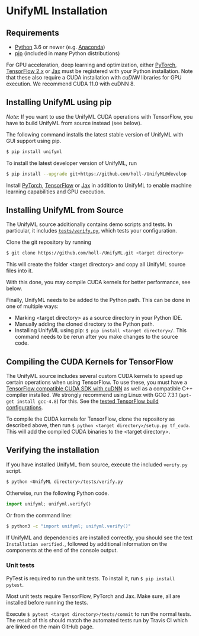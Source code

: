 # UnifyML Installation

## Requirements

* [Python](https://www.python.org/downloads/) 3.6 or newer (e.g. [Anaconda](https://www.anaconda.com/products/individual))
* [pip](https://pip.pypa.io/en/stable/) (included in many Python distributions)

For GPU acceleration, deep learning and optimization, either
[PyTorch](https://pytorch.org/),
[TensorFlow 2.x](https://www.tensorflow.org/install/) or 
[Jax](https://github.com/google/jax)
must be registered with your Python installation.
Note that these also require a CUDA installation with *cuDNN* libraries for GPU execution.
We recommend CUDA 11.0 with cuDNN 8.

## Installing UnifyML using pip

*Note*: If you want to use the UnifyML CUDA operations with TensorFlow, you have to build UnifyML from source instead (see below).

The following command installs the latest stable version of UnifyML with GUI support using pip.
```bash
$ pip install unifyml
```
To install the latest developer version of UnifyML, run
```bash
$ pip install --upgrade git+https://github.com/holl-/UnifyML@develop
```

Install [PyTorch](https://pytorch.org/), [TensorFlow](https://www.tensorflow.org/install) or [Jax](https://github.com/google/jax#installation) in addition to UnifyML to enable machine learning capabilities and GPU execution.


## Installing UnifyML from Source
The UnifyML source additionally contains demo scripts and tests.
In particular, it includes [`tests/verify.py`](https://github.com/holl-/UnifyML/blob/develop/tests/verify.py),
which tests your configuration.

Clone the git repository by running
```bash
$ git clone https://github.com/holl-/UnifyML.git <target directory>
```
This will create the folder \<target directory\> and copy all UnifyML source files into it.

With this done, you may compile CUDA kernels for better performance, see below.

Finally, UnifyML needs to be added to the Python path.
This can be done in one of multiple ways:

* Marking \<target directory\> as a source directory in your Python IDE.
* Manually adding the cloned directory to the Python path.
* Installing UnifyML using pip: `$ pip install <target directory>/`. This command needs to be rerun after you make changes to the source code.


## Compiling the CUDA Kernels for TensorFlow

The UnifyML source includes several custom CUDA kernels to speed up certain operations when using TensorFlow.
To use these, you must have a [TensorFlow compatible CUDA SDK with cuDNN](https://www.tensorflow.org/install/gpu#software_requirements) as well as a compatible C++ compiler installed.
We strongly recommend using Linux with GCC 7.3.1 (`apt-get install gcc-4.8`) for this.
See the [tested TensorFlow build configurations](https://www.tensorflow.org/install/source#tested_build_configurations).

To compile the CUDA kernels for TensorFlow, clone the repository as described above, then run `$ python <target directory>/setup.py tf_cuda`.
This will add the compiled CUDA binaries to the \<target directory\>.


## Verifying the installation
If you have installed UnifyML from source, execute the included `verify.py` script.
```bash
$ python <UnifyML directory>/tests/verify.py
```
Otherwise, run the following Python code.
```python
import unifyml; unifyml.verify()
```
Or from the command line:
```bash
$ python3 -c "import unifyml; unifyml.verify()"
```
If UnifyML and dependencies are installed correctly, you should see the text `Installation verified.`, followed by additional information on the components at the end of the console output.


### Unit tests

PyTest is required to run the unit tests. To install it, run `$ pip install pytest`.

Most unit tests require TensorFlow, PyTorch and Jax.
Make sure, all are installed before running the tests.

Execute `$ pytest <target directory>/tests/commit` to run the normal tests.
The result of this should match the automated tests run by Travis CI which are linked on the main GitHub page.
